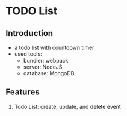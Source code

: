 # TODO List

## Introduction

- a todo list with countdown timer
- used tools:
  - bundler: webpack
  - server: NodeJS
  - database: MongoDB

## Features

1. Todo List: create, update, and delete event
